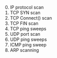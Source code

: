 0. IP protocol scan
1. TCP SYN scan
2. TCP Connect() scan
3. TCP FIN scan
4. TCP ping sweeps
5. UDP port scan
6. UDP ping sweeps
7. ICMP ping sweep
8. ARP scanning
